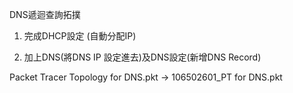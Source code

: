 DNS遞迴查詢拓撲

1. 完成DHCP設定 (自動分配IP)

2. 加上DNS(將DNS IP 設定進去)及DNS設定(新增DNS Record)

Packet Tracer Topology for DNS.pkt
-> 106502601_PT for DNS.pkt
